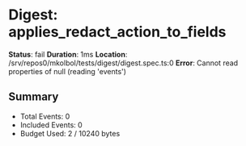 # Digest: applies_redact_action_to_fields

**Status**: fail
**Duration**: 1ms
**Location**: /srv/repos0/mkolbol/tests/digest/digest.spec.ts:0
**Error**: Cannot read properties of null (reading 'events')

## Summary
- Total Events: 0
- Included Events: 0
- Budget Used: 2 / 10240 bytes
